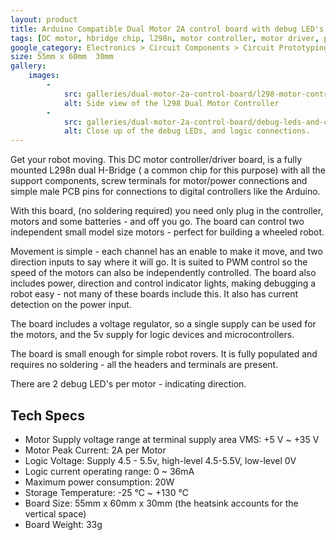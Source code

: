 ```yaml
---
layout: product
title: Arduino Compatible Dual Motor 2A control board with debug LED's
tags: [DC motor, hbridge chip, l298n, motor controller, motor driver, power, robot motor, solderless]
google_category: Electronics > Circuit Components > Circuit Prototyping > Development Boards
size: 55mm x 60mm  30mm
gallery:
    images:
        -
            src: galleries/dual-motor-2a-control-board/l298-motor-controller-side.jpg
            alt: Side view of the l298 Dual Motor Controller
        -
            src: galleries/dual-motor-2a-control-board/debug-leds-and-connections.jpg
            alt: Close up of the debug LEDs, and logic connections.
---
```

Get your robot moving. This DC motor controller/driver board, is a fully mounted L298n dual H-Bridge ( a common chip for this purpose) with all the support components, screw terminals for motor/power connections and simple male PCB pins for connections to digital controllers like the Arduino.

With this board, (no soldering required) you need only plug in the controller, motors and some batteries - and off you go. The board can control two independent small model size motors - perfect for building a wheeled robot.

Movement is simple - each channel has an enable to make it move, and two direction inputs to say where it will go. It is suited to PWM control so the speed of the motors can also be independently controlled. The board also includes power, direction and control indicator lights, making debugging a robot easy - not many of these boards include this. It also has current detection on the power input.

The board includes a voltage regulator, so a single supply can be used for the motors, and the 5v supply for logic devices and microcontrollers.

The board is small enough for simple robot rovers. It is fully populated and requires no soldering - all the headers and terminals are present.

There are 2 debug LED's per motor - indicating direction.

## Tech Specs

* Motor Supply voltage range at terminal supply area VMS: +5 V ~ +35 V
* Motor Peak Current: 2A per Motor
* Logic Voltage: Supply 4.5 - 5.5v, high-level 4.5-5.5V, low-level 0V
* Logic current operating range: 0 ~ 36mA
* Maximum power consumption: 20W
* Storage Temperature: -25 ℃ ~ +130 ℃
* Board Size: 55mm x 60mm x 30mm (the heatsink accounts for the vertical space)
* Board Weight: 33g
